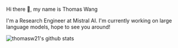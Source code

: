 Hi there 👋, my name is Thomas Wang

I'm a Research Engineer at Mistral AI. I'm currently working on large language models, hope to see you around!

![thomasw21's github stats](https://github-readme-stats.vercel.app/api?username=thomasw21&show_icons=true&theme=algolia)

